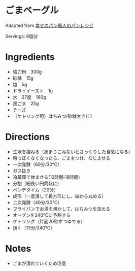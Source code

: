 # ごまベーグル

Adapted from [幸せのパン職人のパンレシピ](https://youtu.be/Bb1FaQoVQF8?si=GwGLEjV0Q3Watqt6)

Servings: 6個分

# Ingredients
- 強力粉　300g
- 砂糖　15g
- 塩　5g
- ドライイースト　1g
- 水　27度　160g
- 黒ごま　25g
- チーズ
- （ケトリング用）はちみつ/砂糖大さじ1

# Directions
- 生地を捏ねる（あまりこねないとさっくりした食感になる）
- 粉っぽくなくなったら、ごまをつけ、なじませる
- 一次発酵（60分/30℃）
- ガス抜き
- 冷蔵庫で休ませる(12時間‐18時間) 
- 分割（細長い円筒状に）
- ベンチタイム（20分）
- 成形（一度潰して長方形にし、端から丸める）
- 二次発酵（40分/30℃）
- フライパンでお湯を沸かして、はちみつを加える
- オーブンを240℃に予熱する
- ケトリング（片面20秒ずつゆでる）
- 焼く（13分/240℃）

# Notes
- ごまが潰れていくため注意
